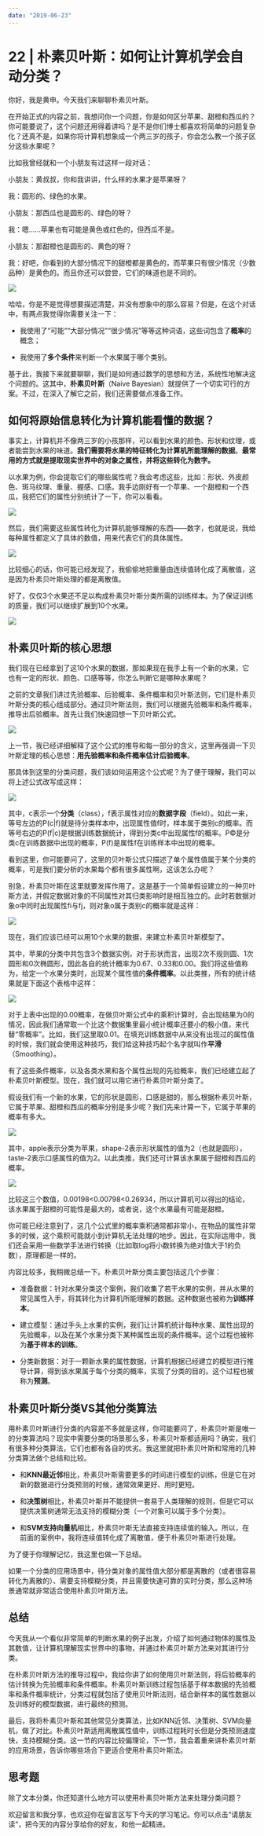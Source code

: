 ```yaml
---
date: "2019-06-23"
---  
```

      
# 22 | 朴素贝叶斯：如何让计算机学会自动分类？
你好，我是黄申。今天我们来聊聊朴素贝叶斯。

在开始正式的内容之前，我想问你一个问题，你是如何区分苹果、甜橙和西瓜的？你可能要说了，这个问题还用得着讲吗？是不是你们博士都喜欢将简单的问题复杂化？还真不是，如果你将计算机想象成一个两三岁的孩子，你会怎么教一个孩子区分这些水果呢？

比如我曾经就和一个小朋友有过这样一段对话：

小朋友：黄叔叔，你和我讲讲，什么样的水果才是苹果呀？

我：圆形的、绿色的水果。

小朋友：那西瓜也是圆形的、绿色的呀？

我：嗯……苹果也有可能是黄色或红色的，但西瓜不是。

小朋友：那甜橙也是圆形的、黄色的呀？

我：好吧，你看到的大部分情况下的甜橙都是黄色的，而苹果只有很少情况（少数品种）是黄色的。而且你还可以尝尝，它们的味道也是不同的。

![](./httpsstatic001geekbangorgresourceimage0edb0e626ddb70a0f4c7133e0a54d18c8fdb.png)

哈哈，你是不是觉得想要描述清楚，并没有想象中的那么容易？但是，在这个对话中，有两点我觉得你需要关注一下：

* 我使用了“可能”“大部分情况”“很少情况”等等这种词语，这些词包含了**概率**的概念；

* 我使用了**多个条件**来判断一个水果属于哪个类别。

基于此，我接下来就要聊聊，我们是如何通过数学的思想和方法，系统性地解决这个问题的。这其中，**朴素贝叶斯**（Naive Bayesian）就提供了一个切实可行的方案。不过，在深入了解它之前，我们还需要做点准备工作。

<!-- [[[read_end]]] -->

## 如何将原始信息转化为计算机能看懂的数据？

事实上，计算机并不像两三岁的小孩那样，可以看到水果的颜色、形状和纹理，或者能尝到水果的味道。**我们需要将水果的特征转化为计算机所能理解的数据**。**最常用的方式就是提取现实世界中的对象之属性，并将这些转化为数字。**

以水果为例，你会提取它们的哪些属性呢？我会考虑这些，比如：形状、外皮颜色、斑马纹理、重量、握感、口感。我手边刚好有一个苹果、一个甜橙和一个西瓜，我把它们的属性分别统计了一下，你可以看看。

![](./httpsstatic001geekbangorgresourceimage0c8c0c4508f42a2179d4de22654ffe17778c.png)

然后，我们需要这些属性转化为计算机能够理解的东西——数字，也就是说，我给每种属性都定义了具体的数值，用来代表它们的具体属性。

![](./httpsstatic001geekbangorgresourceimage8c5d8ce159eb36bbed80bda6ab7f6d10bc5d.png)

比较细心的话，你可能已经发现了，我偷偷地把重量由连续值转化成了离散值，这是因为朴素贝叶斯处理的都是离散值。

好了，仅仅3个水果还不足以构成朴素贝叶斯分类所需的训练样本。为了保证训练的质量，我们可以继续扩展到10个水果。

![](./httpsstatic001geekbangorgresourceimagee008e0f92302ec5f9a7353177644db88a408.png)

## 朴素贝叶斯的核心思想

我们现在已经拿到了这10个水果的数据，那如果现在我手上有一个新的水果，它也有一定的形状、颜色、口感等等，你怎么判断它是哪种水果呢？

之前的文章我们讲过先验概率、后验概率、条件概率和贝叶斯法则，它们是朴素贝叶斯分类的核心组成部分。通过贝叶斯法则，我们可以根据先验概率和条件概率，推导出后验概率。首先让我们快速回想一下贝叶斯公式。

![](./httpsstatic001geekbangorgresourceimage0e570ed1d08bd7a3197231ec1b596cadd857.png)

上一节，我已经详细解释了这个公式的推导和每一部分的含义，这里再强调一下贝叶斯定理的核心思想：**用先验概率和条件概率估计后验概率**。

那具体到这里的分类问题，我们该如何运用这个公式呢？为了便于理解，我们可以将上述公式改写成这样：

![](./httpsstatic001geekbangorgresourceimage002a00cdccfb26258a21de50862ccd22a52a.png)

其中，c表示一个**分类**（class），f表示属性对应的**数据字段**（field）。如此一来，等号左边的P\(c|f\)就是待分类样本中，出现属性值f时，样本属于类别c的概率。而等号右边的P\(f|c\)是根据训练数据统计，得到分类c中出现属性f的概率。P©是分类c在训练数据中出现的概率，P\(f\)是属性f在训练样本中出现的概率。

看到这里，你可能要问了，这里的贝叶斯公式只描述了单个属性值属于某个分类的概率，可是我们要分析的水果每个都有很多属性啊，这该怎么办呢？

别急，朴素贝叶斯在这里就要发挥作用了。这是基于一个简单假设建立的一种贝叶斯方法，并假定数据对象的不同属性对其归类影响时是相互独立的。此时若数据对象o中同时出现属性fi与fj，则对象o属于类别c的概率就是这样：

![](./httpsstatic001geekbangorgresourceimage513251a8c96cd9a8ae06acdff25a87438332.png)

现在，我们应该已经可以用10个水果的数据，来建立朴素贝叶斯模型了。

其中，苹果的分类中共包含3个数据实例，对于形状而言，出现2次不规则圆、1次圆形和0次椭圆形，因此各自的统计概率为0.67、0.33和0.00。我们将这些值称为，给定一个水果分类时，出现某个属性值的**条件概率**。以此类推，所有的统计结果就是下面这个表格中这样：

![](./httpsstatic001geekbangorgresourceimage5022504f97b994046fc3fee82690acdd5622.png)

对于上表中出现的0.00概率，在做贝叶斯公式中的乘积计算时，会出现结果为0的情况，因此我们通常取一个比这个数据集里最小统计概率还要小的极小值，来代替“零概率”。比如，我们这里取0.01。在填充训练数据中从来没有出现过的属性值的时候，我们就会使用这种技巧，我们给这种技巧起个名字就叫作**平滑**（Smoothing）。

有了这些条件概率，以及各类水果和各个属性出现的先验概率，我们已经建立起了朴素贝叶斯模型。现在，我们就可以用它进行朴素贝叶斯分类了。

假设我们有一个新的水果，它的形状是圆形，口感是甜的，那么根据朴素贝叶斯，它属于苹果、甜橙和西瓜的概率分别是多少呢？我们先来计算一下，它属于苹果的概率有多大。

![](./httpsstatic001geekbangorgresourceimage4b104b9b7fc57f85344a90fde596b58ef110.png)

其中，apple表示分类为苹果，shape-2表示形状属性的值为2（也就是圆形），taste-2表示口感属性的值为2。以此类推，我们还可计算该水果属于甜橙和西瓜的概率。

![](./httpsstatic001geekbangorgresourceimage491e490bc17c05070918564c20b943daed1e.png)

比较这三个数值，0.00198\<0.00798\<0.26934，所以计算机可以得出的结论，该水果属于甜橙的可能性是最大的，或者说，这个水果最有可能是甜橙。

你可能已经注意到了，这几个公式里的概率乘积通常都非常小，在物品的属性非常多的时候，这个乘积可能就小到计算机无法处理的地步。因此，在实际运用中，我们还会采用一些数学手法进行转换（比如取log将小数转换为绝对值大于1的负数），原理都是一样的。

内容比较多，我稍微总结一下。朴素贝叶斯分类主要包括这几个步骤：

* 准备数据：针对水果分类这个案例，我们收集了若干水果的实例，并从水果的常见属性入手，将其转化为计算机所能理解的数据。这种数据也被称为**训练样本**。

* 建立模型：通过手头上水果的实例，我们让计算机统计每种水果、属性出现的先验概率，以及在某个水果分类下某种属性出现的条件概率。这个过程也被称为**基于样本的训练**。

* 分类新数据：对于一颗新水果的属性数据，计算机根据已经建立的模型进行推导计算，得到该水果属于每个分类的概率，实现了分类的目的。这个过程也被称为**预测**。

## 朴素贝叶斯分类VS其他分类算法

用朴素贝叶斯进行分类的内容差不多就是这样，你可能要问了，朴素贝叶斯是唯一的分类算法吗？现实中需要分类的场景那么多，朴素贝叶斯都适用吗？确实，我们有很多种分类算法，它们也都有各自的优劣。我这里就把朴素贝叶斯和常用的几种分类算法做个总结和比较。

* 和**KNN最近邻**相比，朴素贝叶斯需要更多的时间进行模型的训练，但是它在对新的数据进行分类预测的时候，通常效果更好、用时更短。

* 和**决策树**相比，朴素贝叶斯并不能提供一套易于人类理解的规则，但是它可以提供决策树通常无法支持的模糊分类（一个对象可以属于多个分类）。

* 和**SVM支持向量机**相比，朴素贝叶斯无法直接支持连续值的输入。所以，在前面的案例中，我将连续值转化成了离散值，便于朴素贝叶斯进行处理。

为了便于你理解记忆，我这里也做一下总结。

如果一个分类的应用场景中，待分类对象的属性值大部分都是离散的（或者很容易转化为离散的）、需要支持模糊分类，并且需要快速可靠的实时分类，那么这种场景通常就非常适合使用朴素贝叶斯方法。

## 总结

今天我从一个看似非常简单的判断水果的例子出发，介绍了如何通过物体的属性及其数值，让计算机理解现实世界中的事物，并通过朴素贝叶斯方法来对其进行分类。

在朴素贝叶斯方法的推导过程中，我给你讲了如何使用贝叶斯法则，将后验概率的估计转换为先验概率和条件概率。朴素贝叶斯训练过程包括基于样本数据的先验概率和条件概率统计，分类过程就包括了使用贝叶斯法则，结合新样本的属性数据以及训练好的模型数据，进行最终的预测。

最后，我将朴素贝叶斯和其他常见分类算法，比如KNN近邻、决策树、SVM向量机，做了对比。朴素贝叶斯适用离散属性值中，训练过程耗时长但是分类预测速度快，支持模糊分类。这一节的内容比较偏理论，下一节，我会着重来讲朴素贝叶斯的应用场景，告诉你哪些场合下更适合使用朴素贝叶斯法。

## 思考题

除了文本分类，你还知道什么地方可以使用朴素贝叶斯方法来处理分类问题？

欢迎留言和我分享，也欢迎你在留言区写下今天的学习笔记。你可以点击“请朋友读”，把今天的内容分享给你的好友，和他一起精进。